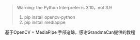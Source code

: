 > Warning: the Python Interpreter is 3.10，not 3.9
>1. pip install opencv-python
>2. pip install mediapipe

基于OpenCV + MediaPipe 手部追踪，感谢GrandmaCan提供的教程
